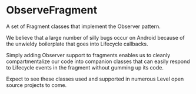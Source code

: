 # ObserveFragment
A set of Fragment classes that implement the Observer pattern.

We believe that a large number of silly bugs occur on Android because of the unwieldy boilerplate that goes into Lifecycle callbacks. 

Simply adding Observer support to fragments enables us to cleanly compartmentalize our code into companion classes that can easily respond to Lifecycle events in the fragment without gumming up its code.

Expect to see these classes used and supported in numerous Level open source projects to come.
